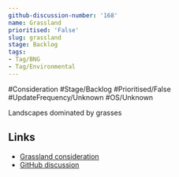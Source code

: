 ```yaml
---
github-discussion-number: '168'
name: Grassland
prioritised: 'False'
slug: grassland
stage: Backlog
tags:
- Tag/BNG
- Tag/Environmental
---
```


#Consideration #Stage/Backlog #Prioritised/False #UpdateFrequency/Unknown #OS/Unknown

Landscapes dominated by grasses

## Links

* [Grassland consideration](https://design.planning.data.gov.uk/planning-consideration/grassland)
* [GitHub discussion](https://github.com/digital-land/data-standards-backlog/discussions/168)